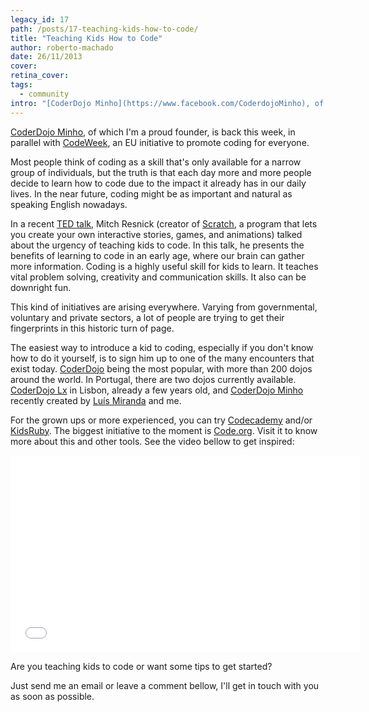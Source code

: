 ```yaml
---
legacy_id: 17
path: /posts/17-teaching-kids-how-to-code/
title: "Teaching Kids How to Code"
author: roberto-machado
date: 26/11/2013
cover: 
retina_cover: 
tags:
  - community
intro: "[CoderDojo Minho](https://www.facebook.com/CoderdojoMinho), of which I'm a proud founder, is back this week, in parallel with [CodeWeek](https://codeweek.eu/), an EU initiative to promote coding for everyone."
---
```


[CoderDojo Minho](https://www.facebook.com/CoderdojoMinho), of which I'm a proud founder, is back this week, in parallel with [CodeWeek](https://codeweek.eu/), an EU initiative to promote coding for everyone.

Most people think of coding as a skill that's only available for a narrow group of individuals, but the truth is that each day more and more people decide to learn how to code due to the impact it already has in our daily lives. In the near future, coding might be as important and natural as speaking English nowadays.

In a recent [TED talk](https://www.ted.com/talks/mitch_resnick_let_s_teach_kids_to_code.html), Mitch Resnick (creator of [Scratch](https://scratch.mit.edu/), a program that lets you create your own interactive stories, games, and animations) talked about the urgency of teaching kids to code. 
In this talk, he presents the benefits of learning to code in an early age, where our brain can gather more information.
Coding is a highly useful skill for kids to learn. It teaches vital problem solving, creativity and communication skills. It also can be downright fun. 

This kind of initiatives are arising everywhere.
Varying from governmental, voluntary and private sectors, a lot of people are trying to get their fingerprints in this historic turn of page.

The easiest way to introduce a kid to coding, especially if you don't know how to do it yourself, is to sign him up to one of the many encounters that exist today. [CoderDojo](https://coderdojo.com/#zoom=3&lat=48.9225&lon=-35.15625&layers=00B0T) being the most popular, with more than 200 dojos around the world. In Portugal, there are two dojos currently available. [CoderDojo Lx](https://www.coderdojo-lx.pt/) in Lisbon, already a few years old, and [CoderDojo Minho](https://www.facebook.com/CoderdojoMinho) recently created by [Luís Miranda](https://twitter.com/luispmiranda) and me. 


For the grown ups or more experienced, you can try [Codecademy](https://www.codecademy.com/) and/or [KidsRuby](https://www.kidsruby.com). The biggest initiative to the moment is [Code.org](https://code.org/). Visit it to know more about this and other tools. 
See the video bellow to get inspired:

<iframe width="560" height="315" src="//www.youtube.com/embed/nKIu9yen5nc" frameborder="0" allowfullscreen></iframe>

Are you teaching kids to code or want some tips to get started? 

Just send me an email or leave a comment bellow, I'll get in touch with you as soon as possible.

